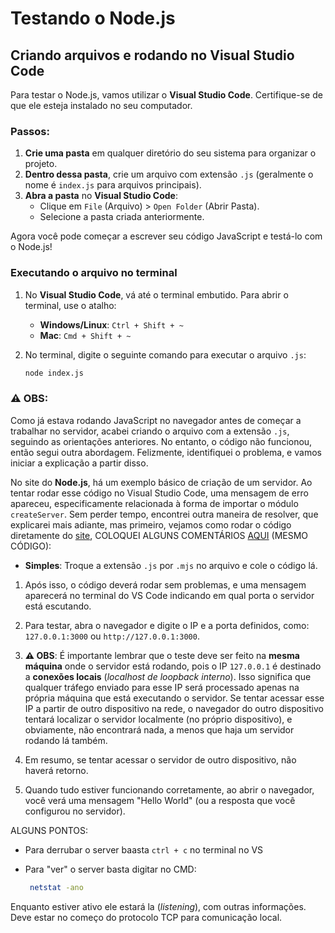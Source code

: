 # Testando o Node.js

## Criando arquivos e rodando no Visual Studio Code

Para testar o Node.js, vamos utilizar o **Visual Studio Code**. Certifique-se de que ele esteja instalado no seu computador.

### Passos:

1. **Crie uma pasta** em qualquer diretório do seu sistema para organizar o projeto.
2. **Dentro dessa pasta**, crie um arquivo com extensão `.js` (geralmente o nome é `index.js` para arquivos principais).
3. **Abra a pasta** no **Visual Studio Code**:
   - Clique em `File` (Arquivo) > `Open Folder` (Abrir Pasta).
   - Selecione a pasta criada anteriormente.

Agora você pode começar a escrever seu código JavaScript e testá-lo com o Node.js!

### Executando o arquivo no terminal

1. No **Visual Studio Code**, vá até o terminal embutido. Para abrir o terminal, use o atalho:
   - **Windows/Linux**: `Ctrl + Shift + ~`
   - **Mac**: `Cmd + Shift + ~`
   
2. No terminal, digite o seguinte comando para executar o arquivo `.js`:
   ```bash
   node index.js

### ⚠️ **OBS**:

Como já estava rodando JavaScript no navegador antes de começar a trabalhar no servidor, acabei criando o arquivo com a extensão `.js`, seguindo as orientações anteriores. No entanto, o código não funcionou, então segui outra abordagem. Felizmente, identifiquei o problema, e vamos iniciar a explicação a partir disso.

No site do **Node.js**, há um exemplo básico de criação de um servidor. Ao tentar rodar esse código no Visual Studio Code, uma mensagem de erro apareceu, especificamente relacionada à forma de importar o módulo `createServer`. Sem perder tempo, encontrei outra maneira de resolver, que explicarei mais adiante, mas primeiro, vejamos como rodar o código diretamente do [site](https://nodejs.org/pt), COLOQUEI ALGUNS COMENTÁRIOS [AQUI](teste_1_server/index.js) (MESMO CÓDIGO):



- **Simples**: Troque a extensão `.js` por `.mjs` no arquivo e cole o código lá.

1. Após isso, o código deverá rodar sem problemas, e uma mensagem aparecerá no terminal do VS Code indicando em qual porta o servidor está escutando.

2. Para testar, abra o navegador e digite o IP e a porta definidos, como: `127.0.0.1:3000` ou `http://127.0.0.1:3000`.

3. **⚠️ OBS**: É importante lembrar que o teste deve ser feito na **mesma máquina** onde o servidor está rodando, pois o IP `127.0.0.1` é destinado a **conexões locais** (*localhost de loopback interno*). Isso significa que qualquer tráfego enviado para esse IP será processado apenas na própria máquina que está executando o servidor. Se tentar acessar esse IP a partir de outro dispositivo na rede, o navegador do outro dispositivo tentará localizar o servidor localmente (no próprio dispositivo), e obviamente, não encontrará nada, a menos que haja um servidor rodando lá também.

4. Em resumo, se tentar acessar o servidor de outro dispositivo, não haverá retorno.

5. Quando tudo estiver funcionando corretamente, ao abrir o navegador, você verá uma mensagem "Hello World" (ou a resposta que você configurou no servidor).

ALGUNS PONTOS:
* Para derrubar o server baasta `ctrl + c` no terminal no VS
* Para "ver" o server basta digitar no CMD:
  
  ```bash
   netstat -ano
  
Enquanto estiver ativo ele estará la (*listening*), com outras informações. Deve estar no começo do protocolo TCP para comunicação local.




